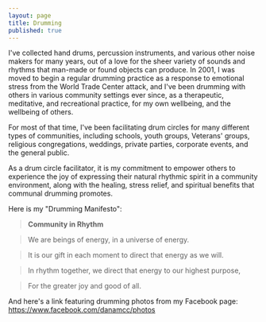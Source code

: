```yaml
---
layout: page
title: Drumming
published: true
---
```


I've collected hand drums, percussion instruments, and various other noise makers for many years, out of a love for the sheer variety of sounds and rhythms that man-made or found objects can produce. In 2001, I was moved to begin a regular drumming practice as a response to emotional stress from the World Trade Center attack, and I've been drumming with others in various community settings ever since, as a therapeutic, meditative, and recreational practice, for my own wellbeing, and the wellbeing of others. 

For most of that time, I've been facilitating drum circles for many different types of communities, including schools, youth groups, Veterans' groups, religious congregations, weddings, private parties, corporate events, and the general public. 

As a drum circle facilitator, it is my commitment to empower others to experience the joy of expressing their natural rhythmic spirit in a community environment, along with the healing, stress relief, and spiritual benefits that communal drumming promotes. 

Here is my "Drumming Manifesto":

> **Community in Rhythm**

> We are beings of energy, in a universe of energy.

> It is our gift in each moment to direct that energy as we will.

> In rhythm together, we direct that energy to our highest purpose,

> For the greater joy and good of all.



And here's a link featuring drumming photos from my Facebook page:
https://www.facebook.com/danamcc/photos